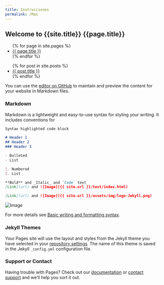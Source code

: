 ```yaml
---
title: Instrucciones
permalink: /Mas
---
```


## Welcome to {{site.title}} {{page.title}} 
<ul>
{% for page in site.pages %}
  <li>
    <a href="{{ page.url }}">{{ page.title }}</a>
  </li>
{% endfor %}
</ul>
 

<ul>
  {% for post in site.posts %}
    <li>
      <a href="{{ post.url }}">{{ post.title }}</a>
    </li>
  {% endfor %}
</ul>

You can use the [editor on GitHub](https://github.com/oscarnovillo/oscarnovillo.github.io/edit/main/README.md) to maintain and preview the content for your website in Markdown files.


### Markdown

Markdown is a lightweight and easy-to-use syntax for styling your writing. It includes conventions for

```markdown
Syntax highlighted code block

# Header 1
## Header 2
### Header 3

- Bulleted
- List

1. Numbered
2. List

**Bold** and _Italic_ and `Code` text
[Link](url) and ![Image]({{ site.url }}/test/index.html)

[Link](url) and ![Image]({{ site.url }}/assets/img/logo-Jekyll.png)
```

![Image](/assets/img/logo-jekyll.png)

For more details see [Basic writing and formatting syntax](https://docs.github.com/en/github/writing-on-github/getting-started-with-writing-and-formatting-on-github/basic-writing-and-formatting-syntax).

### Jekyll Themes

Your Pages site will use the layout and styles from the Jekyll theme you have selected in your [repository settings](https://github.com/oscarnovillo/oscarnovillo.github.io/settings/pages). The name of this theme is saved in the Jekyll `_config.yml` configuration file.

### Support or Contact

Having trouble with Pages? Check out our [documentation](https://docs.github.com/categories/github-pages-basics/) or [contact support](https://support.github.com/contact) and we’ll help you sort it out.